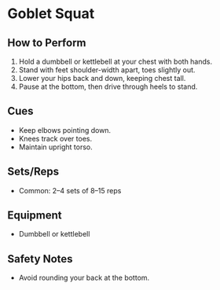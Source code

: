 # Goblet Squat

## How to Perform
1. Hold a dumbbell or kettlebell at your chest with both hands.
2. Stand with feet shoulder-width apart, toes slightly out.
3. Lower your hips back and down, keeping chest tall.
4. Pause at the bottom, then drive through heels to stand.

## Cues
- Keep elbows pointing down.
- Knees track over toes.
- Maintain upright torso.

## Sets/Reps
- Common: 2–4 sets of 8–15 reps

## Equipment
- Dumbbell or kettlebell

## Safety Notes
- Avoid rounding your back at the bottom.
